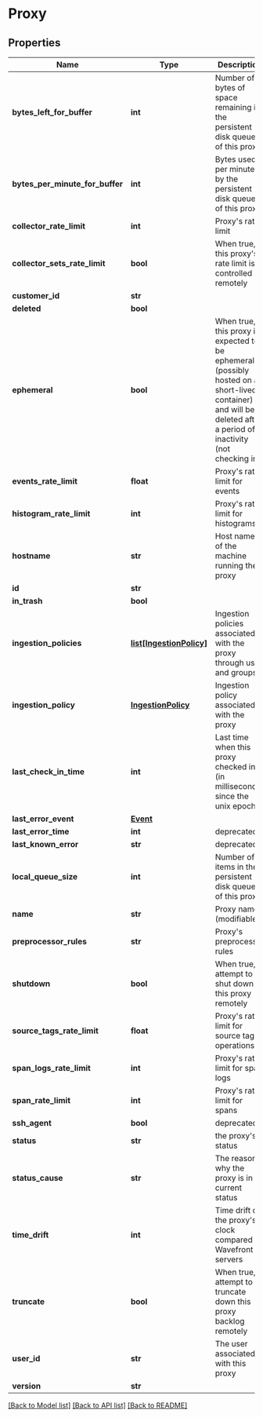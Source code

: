 # Proxy

## Properties
Name | Type | Description | Notes
------------ | ------------- | ------------- | -------------
**bytes_left_for_buffer** | **int** | Number of bytes of space remaining in the persistent disk queue of this proxy | [optional] 
**bytes_per_minute_for_buffer** | **int** | Bytes used per minute by the persistent disk queue of this proxy | [optional] 
**collector_rate_limit** | **int** | Proxy&#39;s rate limit | [optional] 
**collector_sets_rate_limit** | **bool** | When true, this proxy&#39;s rate limit is controlled remotely | [optional] 
**customer_id** | **str** |  | [optional] 
**deleted** | **bool** |  | [optional] 
**ephemeral** | **bool** | When true, this proxy is expected to be ephemeral (possibly hosted on a short-lived container) and will be deleted after a period of inactivity (not checking in) | [optional] 
**events_rate_limit** | **float** | Proxy&#39;s rate limit for events | [optional] 
**histogram_rate_limit** | **int** | Proxy&#39;s rate limit for histograms | [optional] 
**hostname** | **str** | Host name of the machine running the proxy | [optional] 
**id** | **str** |  | [optional] 
**in_trash** | **bool** |  | [optional] 
**ingestion_policies** | [**list[IngestionPolicy]**](IngestionPolicy.md) | Ingestion policies associated with the proxy through user and groups | [optional] 
**ingestion_policy** | [**IngestionPolicy**](IngestionPolicy.md) | Ingestion policy associated with the proxy | [optional] 
**last_check_in_time** | **int** | Last time when this proxy checked in (in milliseconds since the unix epoch) | [optional] 
**last_error_event** | [**Event**](Event.md) |  | [optional] 
**last_error_time** | **int** | deprecated | [optional] 
**last_known_error** | **str** | deprecated | [optional] 
**local_queue_size** | **int** | Number of items in the persistent disk queue of this proxy | [optional] 
**name** | **str** | Proxy name (modifiable) | 
**preprocessor_rules** | **str** | Proxy&#39;s preprocessor rules | [optional] 
**shutdown** | **bool** | When true, attempt to shut down this proxy remotely | [optional] 
**source_tags_rate_limit** | **float** | Proxy&#39;s rate limit for source tag operations | [optional] 
**span_logs_rate_limit** | **int** | Proxy&#39;s rate limit for span logs | [optional] 
**span_rate_limit** | **int** | Proxy&#39;s rate limit for spans | [optional] 
**ssh_agent** | **bool** | deprecated | [optional] 
**status** | **str** | the proxy&#39;s status | [optional] 
**status_cause** | **str** | The reason why the proxy is in current status | [optional] 
**time_drift** | **int** | Time drift of the proxy&#39;s clock compared to Wavefront servers | [optional] 
**truncate** | **bool** | When true, attempt to truncate down this proxy backlog remotely | [optional] 
**user_id** | **str** | The user associated with this proxy | [optional] 
**version** | **str** |  | [optional] 

[[Back to Model list]](../README.md#documentation-for-models) [[Back to API list]](../README.md#documentation-for-api-endpoints) [[Back to README]](../README.md)


